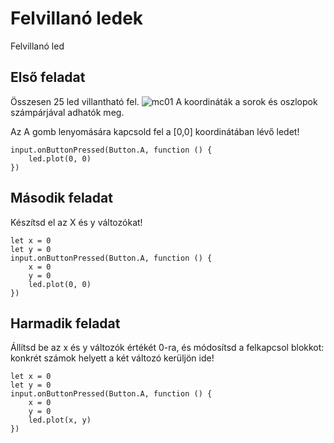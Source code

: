 # Felvillanó ledek
Felvillanó led

## Első feladat
Összesen 25 led villantható fel. 
![mc01](https://user-images.githubusercontent.com/40439488/127630823-d15a95d4-222e-4435-83ed-e26d66101e9d.png)
A koordináták a sorok és oszlopok számpárjával adhatók meg.

Az A gomb lenyomására kapcsold fel a [0,0] koordinátában lévő ledet!

```blocks
input.onButtonPressed(Button.A, function () {
    led.plot(0, 0)	
})
```

## Második feladat
Készítsd el az X és y változókat!
```blocks
let x = 0
let y = 0
input.onButtonPressed(Button.A, function () {
    x = 0
    y = 0
    led.plot(0, 0)
})
```

## Harmadik feladat
Állítsd be az x és y változók értékét 0-ra, és módosítsd a felkapcsol blokkot: konkrét számok helyett a két változó kerüljön ide!
```blocks
let x = 0
let y = 0
input.onButtonPressed(Button.A, function () {
    x = 0
    y = 0
    led.plot(x, y)
})

```